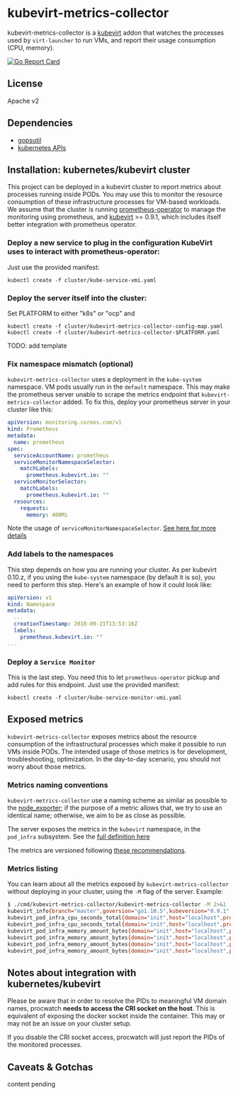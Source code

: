# kubevirt-metrics-collector

kubevirt-metrics-collector is a [kubevirt](http://kubevirt.io) addon that watches the processes used by `virt-launcher` to run VMs, and report their usage consumption (CPU, memory).

[![Go Report Card](https://goreportcard.com/badge/github.com/fromanirh/kubevirt-metrics-collector)](https://goreportcard.com/report/github.com/fromanirh/kubevirt-metrics-collector)

## License

Apache v2

## Dependencies

* [gopsutil](https://github.com/shirou/gopsutil)
* [kubernetes APIs](https://github.com/kubernetes/kubernetes)


## Installation: kubernetes/kubevirt cluster

This project can be deployed in a kubevirt cluster to report metrics about processes running inside PODs.
You may use this to monitor the resource consumption of these infrastructure processes for VM-based workloads.
We assume that the cluster is running [prometheus-operator](https://github.com/coreos/prometheus-operator/blob/master/Documentation/user-guides/getting-started.md) to manage the monitoring using prometheus,
and [kubevirt](https://github.com/kubevirt/kubevirt/releases/tag/v0.9.1) >= 0.9.1, which includes itself better integration with prometheus operator.

### Deploy a new service to plug in the configuration KubeVirt uses to interact with prometheus-operator:
Just use the provided manifest:
```
kubectl create -f cluster/kube-service-vmi.yaml
```

### Deploy the server itself into the cluster:
Set PLATFORM to either "k8s" or "ocp" and
```
kubectl create -f cluster/kubevirt-metrics-collector-config-map.yaml
kubectl create -f cluster/kubevirt-metrics-collector-$PLATFORM.yaml
```

TODO: add template

### Fix namespace mismatch (optional)
`kubevirt-metrics-collector` uses a deployment in the `kube-system` namespace. VM pods usually run in the `default` namespace.
This may make the prometheus server unable to scrape the metrics endpoint that `kubevirt-metrics-collector` added.
To fix this, deploy your prometheus server in your cluster like this:
```yaml
apiVersion: monitoring.coreos.com/v1
kind: Prometheus
metadata:
  name: prometheus
spec:
  serviceAccountName: prometheus
  serviceMonitorNamespaceSelector:
    matchLabels:
      prometheus.kubevirt.io: ""
  serviceMonitorSelector:
    matchLabels:
      prometheus.kubevirt.io: ""
  resources:
    requests:
      memory: 400Mi

```
Note the usage of `serviceMonitorNamespaceSelector`. [See here for more details](https://github.com/coreos/prometheus-operator/issues/1331)

### Add labels to the namespaces
This step depends on how you are running your cluster. As per kubevirt 0.10.z, if you using the `kube-system` namespace (by default it is so), you need to perform this step.
Here's an example of how it could look like:
```yaml
apiVersion: v1
kind: Namespace
metadata:
  ...
  creationTimestamp: 2018-09-21T13:53:16Z
  labels:
    prometheus.kubevirt.io: ""
...
```

### Deploy a `Service Monitor`
This is the last step. You need this  to let `prometheus-operator` pickup and add rules for this endpoint.
Just use the provided manifest:
```
kubectl create -f cluster/kube-service-monitor-vmi.yaml
```

## Exposed metrics

`kubevirt-metrics-collector` exposes metrics about the resource consumption of the infrastructural processes which make it possible
to run VMs inside PODs. The intended usage of those metrics is for development, troubleshooting, optimization. In the day-to-day
scenario, you should not worry about those metrics.

### Metrics naming conventions

`kubevirt-metrics-collector` use a naming scheme as similar as possible to the [node_exporter](https://github.com/prometheus/node_exporter);
if the purpose of a metric allows that, we try to use an identical name; otherwise, we aim to be as close as possible.

The server exposes the metrics in the `kubevirt` namespace, in the `pod_infra` subsystem. See the [full definition here](https://github.com/fromanirh/kubevirt-metrics-collector/blob/master/pkg/monitoring/processes/prometheus/prometheus.go#L42)

The metrics are versioned following [these recommendations](https://www.robustperception.io/exposing-the-software-version-to-prometheus).

### Metrics listing

You can learn about all the metrics exposed by `kubevirt-metrics-collector` without deploying in your cluster, using the `-M` flag of the server.
Example:
```bash
$ ./cmd/kubevirt-metrics-collector/kubevirt-metrics-collector -M 2>&1 | grep -v '^#' | grep kube
kubevirt_info{branch="master",goversion="go1.10.5",kubeversion="0.9.1",revision="566d93d",version="1"} 1
kubevirt_pod_infra_cpu_seconds_total{domain="init",host="localhost",process="kubevirt-metrics-collector",type="system"} 0
kubevirt_pod_infra_cpu_seconds_total{domain="init",host="localhost",process="kubevirt-metrics-collector",type="user"} 0
kubevirt_pod_infra_memory_amount_bytes{domain="init",host="localhost",process="kubevirt-metrics-collector",type="dirty"} 5.6410112e+07
kubevirt_pod_infra_memory_amount_bytes{domain="init",host="localhost",process="kubevirt-metrics-collector",type="resident"} 1.2054528e+07
kubevirt_pod_infra_memory_amount_bytes{domain="init",host="localhost",process="kubevirt-metrics-collector",type="shared"} 1.009664e+07
kubevirt_pod_infra_memory_amount_bytes{domain="init",host="localhost",process="kubevirt-metrics-collector",type="virtual"} 4.80759808e+08
```

## Notes about integration with kubernetes/kubevirt

Please be aware that in order to resolve the PIDs to meaningful VM domain names, procwatch **needs to access the CRI socket on the host**.
This is equivalent of exposing the docker socket inside the container. This may or may not be an issue on your cluster setup.

If you disable the CRI socket access, procwatch will just report the PIDs of the monitored processes.


## Caveats & Gotchas

content pending

